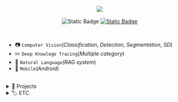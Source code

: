 <p align='center'>
  <a href="https://github.com/hololee">
    <img src="https://capsule-render.vercel.app/api?type=transparent&fontColor=66AA66&height=150&section=header&text=Zayden&desc=AI%20Engineer&fontSize=70&DescSize=20&descAlignY=15&animation=twinkling">
  </a>
</p>
<p align='center'>
  <a href="https://www.linkedin.com/in/hololee-0410201b3" style="text-decoration:none;"><img alt="Static Badge" src="https://img.shields.io/badge/LinkedIn-LinkedIn?style=flat&logo=LinkedIn&logoColor=%230A66C2&color=%23ffffff"></a>
  <a href="https://hololee.github.io"><img alt="Static Badge" src="https://img.shields.io/badge/Blog-Blog?style=flat&logo=googlechrome&logoColor=%23333333&color=%23ffffff"></a>
</p>
<br/>

- 📷 ```Computer Vision```(*Classification*, *Detection*, *Segmentation*, *SD*)
- ✏️ ```Deep Knowlege Tracing```(*Multiple category*)
- 🤖 ```Natural Language```(*RAG system*)
- 📱 ```Mobile```(*Android*)


<br/>

<details>
<summary>🔖 Projects</summary>
  
|Year|Repo|Type|Content|etc|
|---|---|---|---|---|
|2023.04|[transformer_pytorch](https://github.com/hololee/transformer_pytorch)|AI-NLP|transformer 구현|pytorch|
|2021.12|Attention_Auto_Labeling, [coarse-to-fine-segmentation-labelling](https://github.com/hololee/coarse-to-fine-segmentation-labelling)|Semantic Segmentation|간략한 segmentation label을 작성하여 정확한 label을 생성하는 방법론.|pytorch| 
|2021.05|[PlantsDataUploader](https://github.com/hololee/PlantsDataUploader)|Windows app|10가지 작물 데이터 수집을 위한 이미지 업로더 프로그램.|Released|
|2020.12|[YOLO_LITE](https://github.com/hololee/YOLO_LITE)|AI-Detection|Yololite의 각 layer를 두배 적층한 네트워크. 콩 작물, 잡초 분류 검출.|pytorch| 
|2020.12|[Grad-CAM-pytorch](https://github.com/hololee/Grad-CAM-pytorch)|AI-Attention|GradCAM 구현|pytorch|
|2020.12|[How-to-set-up-deeplearning-server](https://github.com/hololee/How-to-set-up-deeplearning-server)|Instruction|딥러닝 서버 구축 방법|-|
|2020.12|[plants-image-collector-pc](https://github.com/hololee/plants-image-collector-pc)|Windows app|PlantsCollect PC 버전|Released|
|2020.12|[PlantsCollect](https://github.com/hololee/PlantsCollect)|Android app|중점 연구 이미지 수집을 위한 안드로이드 앱|Released|
|2020.04|[YOLACT](https://github.com/hololee/YOLACT)|Instance segmentation|YOLACT를 이용한 딸기 숙성도 판별|pytorch|
|2019.12|[Dot_To_Mask_instance_segmentation](https://github.com/hololee/Dot_To_Mask_instance_segmentation)|AI-InstanceSegmentation|Dot based Instance segmentation|tensorflow 1.x|
|2019.12|[twoStreamSemiSurpervisor](https://github.com/hololee/twoStreamSemiSurpervisor)|Semi-supervised|두 스트림을 이용한 semi-supervised 방법론|tensorflow 1.x, trying|
|2019.12|[Instance_segmentation_with_discriminativeloss](https://github.com/hololee/Instance_segmentation_with_discriminativeloss)|Instance segmentation|discriminative loss를 이용한 Instance segmentation|tensorflow 1.x|
|2019.11|[Implement-convolutional-neural-network-from-scratch](https://github.com/hololee/Implement-convolutional-neural-network-from-scratch)|-|CNN scratch 구현|numpy|
|2019.10|[Implement-neural-network-from-scratch](https://github.com/hololee/Implement-neural-network-from-scratch)|-|MLP scratch 구현|Numpy|
|2019.09|[cvpppnet](https://github.com/hololee/cvpppnet)|Semantic segmentation|CVPPP 데이터셋을 대상으로 다양한 segmentation 실험|tensorflow 1.x| 

</details>
<details>
<summary>🏷️ ETC</summary>

### Status
![Top Langs](https://github-readme-stats.vercel.app/api/top-langs/?username=hololee&layout=compact)

### Certificate
<img src="https://github.com/hololee/hololee/blob/main/6qlxse1z.png" height="300"><img src="https://github.com/hololee/hololee/blob/main/deep.jpg" height="300">

</details>
